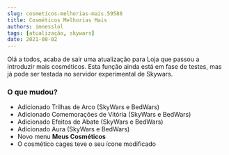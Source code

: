 ```yaml
---
slug: cosmeticos-melhorias-mais.59588
title: Cosméticos Melhorias Mais
authors: imnesslol
tags: [atualização, skywars]
date: 2021-08-02
---
```


Olá a todos, acaba de sair uma atualização para Loja que passou a introduzir mais cosméticos. Esta função ainda está em fase de testes, mas já pode ser testada no servidor experimental de Skywars.

<!-- truncate -->

### O que mudou?
* Adicionado Trilhas de Arco (SkyWars e BedWars)
* Adicionado Comemorações de Vitória (SkyWars e BedWars)
* Adicionado Efeitos de Abate (SkyWars e BedWars)
* Adicionado Aura (SkyWars e BedWars)
* Novo menu **Meus Cosméticos**
* O cosmético cages teve o seu ícone modificado
